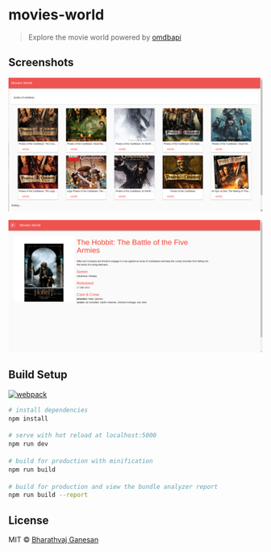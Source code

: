 # movies-world

> Explore the movie world powered by [omdbapi](http://www.omdbapi.com/)

## Screenshots

![ScreenShot](/screenshots/home.png)

![ScreenShot](/screenshots/movie.png)




## Build Setup

[![webpack](http://webpack.github.io/assets/logo.png)](http://webpack.github.io)


``` bash
# install dependencies
npm install

# serve with hot reload at localhost:5000
npm run dev

# build for production with minification
npm run build

# build for production and view the bundle analyzer report
npm run build --report
```

## License

MIT © [Bharathvaj Ganesan](https://github.com/bharathvaj1995)
